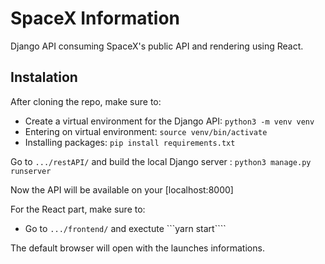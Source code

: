 # SpaceX Information

Django API consuming SpaceX's public API and rendering using React.


## Instalation

After cloning the repo, make sure to:

* Create a virtual environment for the Django API: ```python3 -m venv venv```
* Entering on virtual environment: ```source venv/bin/activate```
* Installing packages: ```pip install requirements.txt```

Go to ```.../restAPI/``` and build the local Django server : ```python3 manage.py runserver```

Now the API will be available on your [localhost:8000]

For the React part, make sure to:

* Go to ```.../frontend/``` and exectute ```yarn start````

The default browser will open with the launches informations.
